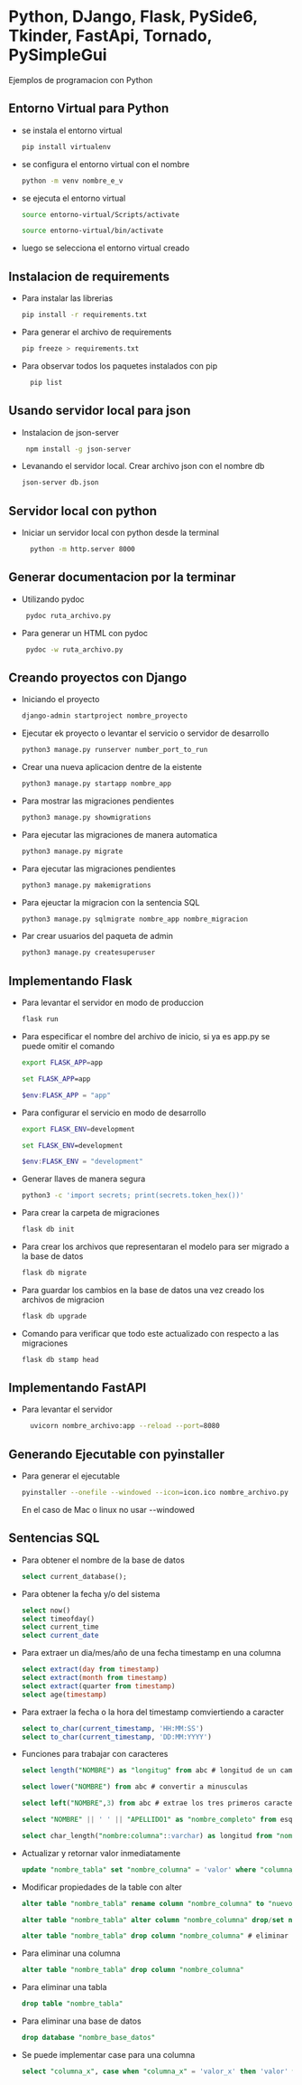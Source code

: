 # Python, DJango, Flask, PySide6, Tkinder, FastApi, Tornado, PySimpleGui

Ejemplos de programacion con Python

## Entorno Virtual para Python

- se instala el entorno virtual

    ```bash
    pip install virtualenv
    ```

- se configura el entorno virtual con el nombre

    ```bash
    python -m venv nombre_e_v
    ```

- se ejecuta el entorno virtual

    ```bash window
    source entorno-virtual/Scripts/activate
    ```
    ```bash linux
    source entorno-virtual/bin/activate
    ```

- luego se selecciona el entorno virtual creado

## Instalacion de requirements
- Para instalar las librerias
  ```bash
  pip install -r requirements.txt
  ```
- Para generar el archivo de requirements
  ```bash
  pip freeze > requirements.txt
  ```
- Para observar todos los paquetes instalados con pip
  ```bash
    pip list
  ```

## Usando servidor local para json
- Instalacion de json-server
  ```bash
   npm install -g json-server
  ```
- Levanando el servidor local. Crear archivo json con el nombre db
  ```bash
  json-server db.json
  ```

## Servidor local con python
- Iniciar un servidor local con python desde la terminal
  ```bash
    python -m http.server 8000
  ```

## Generar documentacion por la terminar
- Utilizando pydoc
  ```bash
   pydoc ruta_archivo.py
  ```
- Para generar un HTML con pydoc
  ```bash
   pydoc -w ruta_archivo.py
  ```

## Creando proyectos con Django
- Iniciando el proyecto
  ```bash
  django-admin startproject nombre_proyecto
  ```
- Ejecutar ek proyecto o levantar el servicio o servidor de desarrollo
  ```bash
  python3 manage.py runserver number_port_to_run
  ```
- Crear una nueva aplicacion dentre de la eistente
  ```bash
  python3 manage.py startapp nombre_app
  ```
- Para mostrar las migraciones pendientes
  ```bash
  python3 manage.py showmigrations
  ```
- Para ejecutar las migraciones de manera automatica
  ```bash
  python3 manage.py migrate
  ```
- Para ejecutar las migraciones pendientes
  ```bash
  python3 manage.py makemigrations
  ```
- Para ejeuctar la migracion con la sentencia SQL
  ```bash
  python3 manage.py sqlmigrate nombre_app nombre_migracion
  ```
- Par crear usuarios del paqueta de admin
  ```bash
  python3 manage.py createsuperuser
  ```

## Implementando Flask
- Para levantar el servidor en modo de produccion
  ```bash
  flask run
  ```
- Para especificar el nombre del archivo de inicio, si ya es app.py se puede omitir el comando
  ```bash
  export FLASK_APP=app 
  ```
  ```cmd
  set FLASK_APP=app
  ```
  ```powershell
  $env:FLASK_APP = "app"
  ```
- Para configurar el servicio en modo de desarrollo
  ```bash
  export FLASK_ENV=development
  ```
  ```cmd
  set FLASK_ENV=development
  ```
  ```powershell
  $env:FLASK_ENV = "development"
  ```
- Generar llaves de manera segura
  ```bash
  python3 -c 'import secrets; print(secrets.token_hex())'
  ```
- Para crear la carpeta de migraciones
  ```bash
  flask db init
  ```
- Para crear los archivos que representaran el modelo para ser migrado a la base de datos
  ```bash
  flask db migrate
  ```
- Para guardar los cambios en la base de datos una vez creado los archivos de migracion
  ```bash
  flask db upgrade
  ```
- Comando para verificar que todo este actualizado con respecto a las migraciones
  ```bash
  flask db stamp head
  ```

## Implementando FastAPI
- Para levantar el servidor
  ```bash
    uvicorn nombre_archivo:app --reload --port=8080
  ```

## Generando Ejecutable con pyinstaller
- Para generar el ejecutable
  ```bash
  pyinstaller --onefile --windowed --icon=icon.ico nombre_archivo.py
  ```
  En el caso de Mac o linux no usar --windowed

## Sentencias SQL
- Para obtener el nombre de la base de datos
  ```SQL
  select current_database();
  ```
- Para obtener la fecha y/o del sistema
  ```SQL
  select now()
  select timeofday()
  select current_time
  select current_date
  ```
- Para extraer un dia/mes/año de una fecha timestamp en una columna
  ```SQL
  select extract(day from timestamp)
  select extract(month from timestamp)
  select extract(quarter from timestamp)
  select age(timestamp)
  ```
- Para extraer la fecha o la hora del timestamp comviertiendo a caracter
  ```SQL
  select to_char(current_timestamp, 'HH:MM:SS')
  select to_char(current_timestamp, 'DD:MM:YYYY')
  ```
- Funciones para trabajar con caracteres
  ```SQL
  select length("NOMBRE") as "longitug" from abc # longitud de un campo
  ```
  ```SQL
  select lower("NOMBRE") from abc # convertir a minusculas
  ```
  ```SQL
  select left("NOMBRE",3) from abc # extrae los tres primeros caracteres de un campo
  ```
  ```SQL
  select "NOMBRE" || ' ' || "APELLIDO1" as "nombre_completo" from esquema."PERSONAS" # para concatenar dos campos
  ```
  ```SQL
  select char_length("nombre:columna"::varchar) as longitud from "nombre_tabla" # permite contar la cantidad de caracteres en un string
  ```
- Actualizar y retornar valor inmediatamente
  ```SQL
  update "nombre_tabla" set "nombre_columna" = 'valor' where "columna_x" = 'valor_x' returning "columna_y", "columna_x"
  ```
- Modificar propiedades de la table con alter
  ```SQL
  alter table "nombre_tabla" rename column "nombre_columna" to "nuevo_nombre" # modificar el nombre de una columna
  ```
  ```SQL
  alter table "nombre_tabla" alter column "nombre_columna" drop/set not null # modificar propiedad de una columna
  ```
  ```SQL
  alter table "nombre_tabla" drop column "nombre_columna" # eliminar columna
  ```
- Para eliminar una columna
  ```SQL
  alter table "nombre_tabla" drop column "nombre_columna"
  ```
- Para eliminar una tabla
  ```SQL
  drop table "nombre_tabla"
  ```
- Para eliminar una base de datos
  ```SQL
  drop database "nombre_base_datos"
  ```
- Se puede implementar case para una columna
  ```SQL
  select "columna_x", case when "columna_x" = 'valor_x' then 'valor' when "columna_x" = "valor_y" then "valor" else 'valor_z' end as "nuevo_nombre" from "nombre_tabla"
  ```
